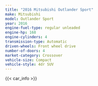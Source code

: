 ```yaml
---
title: "2016 Mitsubishi Outlander Sport"
make: Mitsubishi
model: Outlander Sport
year: 2016
engine-fuel-type: regular unleaded
engine-hp: 168
engine-cylinders: 4
transmission-type: Automatic
driven-wheels: Front wheel drive
number-of-doors: 4
market-category: Crossover
vehicle-size: Compact
vehicle-style: 4dr SUV
---
```


{{< car_info >}}
